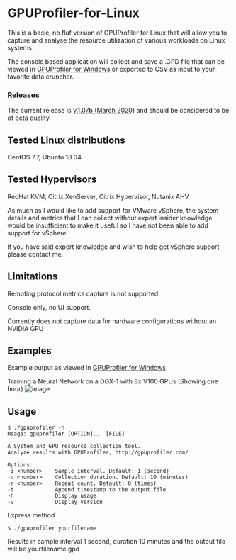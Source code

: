 # GPUProfiler-for-Linux

This is a basic, no fluf version of GPUProfiler for Linux that will allow you to capture and analyse the resource utilization of various workloads on Linux systems.

The console based application will collect and save a .GPD file that can be viewed in [GPUProfiler for Windows](https://github.com/JeremyMain/GPUProfiler) or exported to CSV as input to your favorite data cruncher.

### Releases
The current release is [v.1.07b (March 2020)](https://github.com/JeremyMain/GPUProfiler-for-Linux/releases/tag/v1.07b) and should be considered to be of beta quality.

## Tested Linux distributions
CentOS 7.7, Ubuntu 18.04


## Tested Hypervisors
RedHat KVM, Citrix XenServer, Citrix Hypervisor, Nutanix AHV

As much as I would like to add support for VMware vSphere, the system details and metrics that I can collect without expert insider knowledge would be insufficient to make it useful so I have not been able to add support for vSphere. 

If you have said expert knowledge and wish to help get vSphere support please contact me.

## Limitations
Remoting protocol metrics capture is not supported.

Console only, no UI support.

Currently does not capture data for hardware configurations without an NVIDIA GPU


## Examples
Example output as viewed in [GPUProfiler for Windows](https://github.com/JeremyMain/GPUProfiler)

Training a Neural Network on a DGX-1 with 8x V100 GPUs (Showing one hour)
![image](https://user-images.githubusercontent.com/19617537/127305628-c707d949-d06d-4b2b-bd16-b4f7ae20f6d5.png)


## Usage

```
$ ./gpuprofiler -h
Usage: gpuprofiler [OPTION]... [FILE]
 
A System and GPU resource collection tool.
Analyze results with GPUProfiler, http://gpuprofiler.com/
 
Options:
-i <number>    Sample interval. Default: 1 (second)
-d <number>    Collection duration. Default: 10 (minutes)
-r <number>    Repeat count. Default: 0 (times)
-t             Append timestamp to the output file
-h             Display usage
-v             Display version
```

Express method
 
```$ ./gpuprofiler yourfilename```
 
Results in sample interval 1 second, duration 10 minutes and the output file will be yourfilename.gpd
